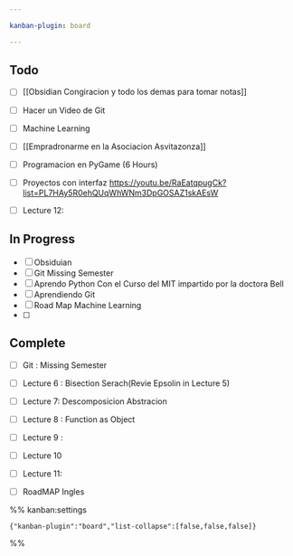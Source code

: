 ```yaml
---

kanban-plugin: board

---
```


## Todo

- [ ] [[Obsidian Congiracion y todo los demas para tomar notas]]
- [ ] Hacer un Video de Git
- [ ] Machine Learning
- [ ] [[Empradronarme en la Asociacion Asvitazonza]]
- [ ] Programacion en PyGame (6 Hours)
- [ ] Proyectos con interfaz https://youtu.be/RaEatqpugCk?list=PL7HAy5R0ehQUqWhWNm3DpGOSAZ1skAEsW
- [ ] Lecture 12:


## In Progress

- [ ] Obsiduian
- [ ] Git Missing Semester
- [ ] Aprendo Python Con el Curso del MIT impartido por la doctora Bell
- [ ] Aprendiendo Git
- [ ] Road Map Machine Learning
- [ ] 


## Complete

- [ ] Git : Missing Semester
- [ ] Lecture 6 : Bisection Serach(Revie Epsolin in Lecture 5)
- [ ] Lecture 7: Descomposicion Abstracion
- [ ] Lecture 8 : Function as Object
- [ ] Lecture 9 :
- [ ] Lecture 10
- [ ] Lecture 11:
- [ ] RoadMAP Ingles




%% kanban:settings
```
{"kanban-plugin":"board","list-collapse":[false,false,false]}
```
%%